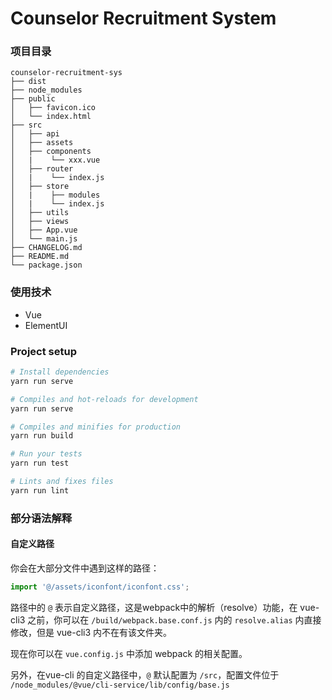 # Counselor Recruitment System

### 项目目录

```
counselor-recruitment-sys
├── dist
├── node_modules
├── public
│   ├── favicon.ico
│   └── index.html
├── src
│   ├── api
│   ├── assets
│   ├── components
│   |    └── xxx.vue
│   ├── router
│   |    └── index.js
│   ├── store
│   |    ├── modules
│   |    └── index.js
│   ├── utils
│   ├── views
│   ├── App.vue
│   └── main.js
├── CHANGELOG.md
├── README.md
└── package.json
```

### 使用技术

- Vue
- ElementUI

### Project setup

```bash
# Install dependencies
yarn run serve

# Compiles and hot-reloads for development
yarn run serve

# Compiles and minifies for production
yarn run build

# Run your tests
yarn run test

# Lints and fixes files
yarn run lint
```

### 部分语法解释

#### 自定义路径

你会在大部分文件中遇到这样的路径：

```js
import '@/assets/iconfont/iconfont.css';
```

路径中的 `@` 表示自定义路径，这是webpack中的解析（resolve）功能，在 vue-cli3 之前，你可以在 `/build/webpack.base.conf.js` 内的 `resolve.alias` 内直接修改，但是 vue-cli3 内不在有该文件夹。

现在你可以在 `vue.config.js` 中添加 webpack 的相关配置。

另外，在vue-cli 的自定义路径中，`@` 默认配置为 `/src`，配置文件位于 `/node_modules/@vue/cli-service/lib/config/base.js`
